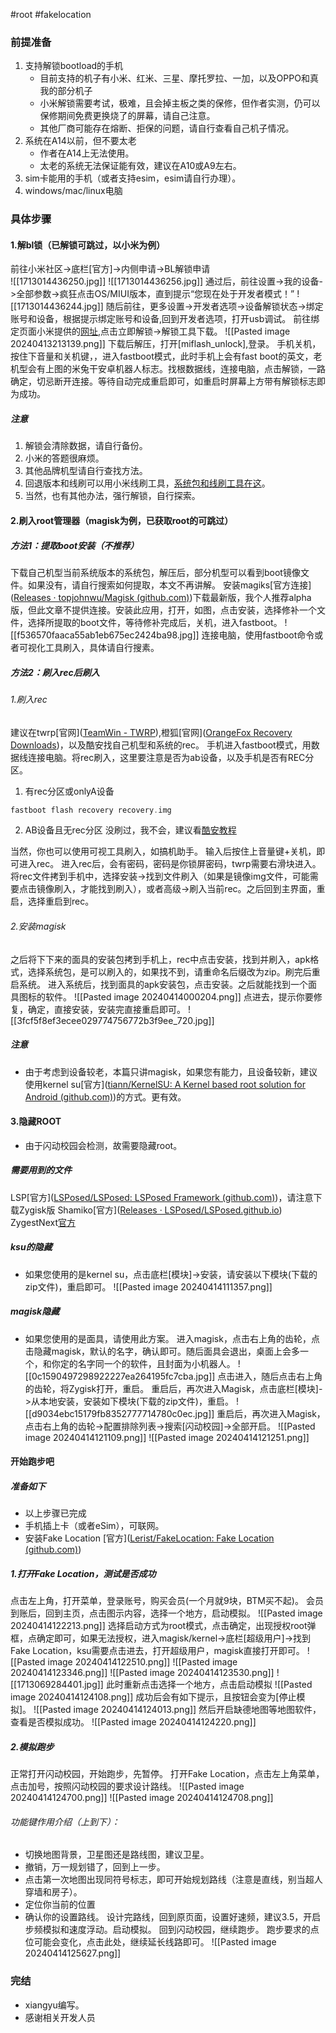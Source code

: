 #root #fakelocation
### 前提准备
1. 支持解锁bootload的手机
	- 目前支持的机子有小米、红米、三星、摩托罗拉、一加，以及OPPO和真我的部分机子
	- 小米解锁需要考试，极难，且会掉主板之类的保修，但作者实测，仍可以保修期间免费更换烧了的屏幕，请自己注意。
	- 其他厂商可能存在熔断、拒保的问题，请自行查看自己机子情况。
2. 系统在A14以前，但不要太老
	- 作者在A14上无法使用。
	- 太老的系统无法保证能有效，建议在A10或A9左右。
3. sim卡能用的手机（或者支持esim，esim请自行办理）。
4. windows/mac/linux电脑
### 具体步骤
#### 1.解bl锁（已解锁可跳过，以小米为例）
前往小米社区->底栏\[官方\]->内侧申请->BL解锁申请    
![[1713014436250.jpg]]
![[1713014436256.jpg]]
通过后，前往设置->我的设备->全部参数->疯狂点击OS/MIUI版本，直到提示“您现在处于开发者模式！”
![[1713014436244.jpg]]
随后前往，更多设置->开发者选项->设备解锁状态->绑定账号和设备，根据提示绑定账号和设备,回到开发者选项，打开usb调试。
前往绑定页面小米提供的[网址](https://unlock.update.miui.com),点击立即解锁->解锁工具下载。
![[Pasted image 20240413213139.png]]
下载后解压，打开\[miflash_unlock],登录。
手机关机，按住下音量和关机键，，进入fastboot模式，此时手机上会有fast boot的英文，老机型会有上图的米兔干安卓机器人标志。找根数据线，连接电脑，点击解锁，一路确定，切忌断开连接。等待自动完成重启即可，如重启时屏幕上方带有解锁标志即为成功。
##### 注意
1. 解锁会清除数据，请自行备份。
2. 小米的答题很麻烦。
3. 其他品牌机型请自行查找方法。
4. 回退版本和线刷可以用小米线刷工具，[系统包和线刷工具在这](https://xiaomirom.com/)。
5. 当然，也有其他办法，强行解锁，自行探索。
#### 2.刷入root管理器（magisk为例，已获取root的可跳过）
##### 方法1：提取boot安装（不推荐）
下载自己机型当前系统版本的系统包，解压后，部分机型可以看到boot镜像文件。如果没有，请自行搜索如何提取，本文不再讲解。
安装magiks[官方连接]([Releases · topjohnwu/Magisk (github.com)](https://github.com/topjohnwu/Magisk/releases))下载最新版，我个人推荐alpha版，但此文章不提供连接。安装此应用，打开，如图，点击安装，选择修补一个文件，选择所提取的boot文件，等待修补完成后，关机，进入fastboot。
![[f536570faaca55ab1eb675ec2424ba98.jpg]]
连接电脑，使用fastboot命令或者可视化工具刷入，具体请自行搜素。
##### 方法2：刷入rec后刷入
###### 1.刷入rec
建议在twrp[官网]([TeamWin - TWRP](https://twrp.me/)),橙狐[官网]([OrangeFox Recovery Downloads](https://orangefox.download/zh-CN))，以及酷安找自己机型和系统的rec。
手机进入fastboot模式，用数据线连接电脑。将rec刷入，这里要注意是否为ab设备，以及手机是否有REC分区。
1. 有rec分区或onlyA设备
```adb
fastboot flash recovery recovery.img
```
2. AB设备且无rec分区
没刷过，我不会，建议看[酷安教程](https://www.coolapk.com/feed/38141442?shareKey=NmQ2Mjk2MGViN2Y1NjYxYWE4ZWU~&shareUid=3381997&shareFrom=com.coolapk.market_14.1.0)

当然，你也可以使用可视工具刷入，如搞机助手。
输入后按住上音量键+关机，即可进入rec。
进入rec后，会有密码，密码是你锁屏密码，twrp需要右滑块进入。
将rec文件拷到手机中，选择安装->找到文件刷入（如果是镜像img文件，可能需要点击镜像刷入，才能找到刷入），或者高级->刷入当前rec。之后回到主界面，重启，选择重启到rec。
###### 2.安装magisk
之后将下下来的面具的安装包拷到手机上，rec中点击安装，找到并刷入，apk格式，选择系统包，是可以刷入的，如果找不到，请重命名后缀改为zip。刷完后重启系统。
进入系统后，找到面具的apk安装包，点击安装。之后就能找到一个面具图标的软件。
![[Pasted image 20240414000204.png]]
点进去，提示你要修复，确定，直接安装，安装完直接重启即可。
![[3fcf5f8ef3ecee029774756772b3f9ee_720.jpg]]
##### 注意
- 由于考虑到设备较老，本篇只讲magisk，如果您有能力，且设备较新，建议使用kernel su[官方]([tiann/KernelSU: A Kernel based root solution for Android (github.com)](https://github.com/tiann/KernelSU))的方式。更有效。
#### 3.隐藏ROOT
- 由于闪动校园会检测，故需要隐藏root。
##### 需要用到的文件
LSP[官方]([LSPosed/LSPosed: LSPosed Framework (github.com)](https://github.com/LSPosed/LSPosed))，请注意下载Zygisk版
Shamiko[官方]([Releases · LSPosed/LSPosed.github.io](https://github.com/LSPosed/LSPosed.github.io/releases))
ZygestNext[官方]()
##### ksu的隐藏
- 如果您使用的是kernel su，点击底栏\[模块]->安装，请安装以下模块(下载的zip文件)，重启即可。
![[Pasted image 20240414111357.png]]
##### magisk隐藏
- 如果您使用的是面具，请使用此方案。 
进入magisk，点击右上角的齿轮，点击隐藏magisk，默认的名字，确认即可。随后面具会退出，桌面上会多一个，和你定的名字同一个的软件，且封面为小机器人。
![[0c1590497298922227ea264195fc7cba.jpg]]
点击进入，随后点击右上角的齿轮，将Zygisk打开，重启。
重启后，再次进入Magisk，点击底栏\[模块]->从本地安装，安装如下模块(下载的zip文件)，重启。
![[d9034ebc15179fb8352777714780c0ec.jpg]]
重启后，再次进入Magisk，点击右上角的齿轮->配置排除列表->搜索[闪动校园]->全部开启。
![[Pasted image 20240414121109.png]]
![[Pasted image 20240414121251.png]]
#### 开始跑步吧
##### 准备如下
- 以上步骤已完成
- 手机插上卡（或者eSim），可联网。
- 安装Fake Location [官方]([Lerist/FakeLocation: Fake Location (github.com)](https://github.com/Lerist/FakeLocation))
##### 1.打开Fake Location，测试是否成功
点击左上角，打开菜单，登录账号，购买会员(一个月就9块，BTM买不起)。
会员到账后，回到主页，点击图示内容，选择一个地方，启动模拟。
![[Pasted image 20240414122213.png]]
选择启动方式为root模式，点击确定，出现授权root弹框，点确定即可，如果无法授权，进入magisk/kernel->底栏[超级用户]->找到Fake Location，ksu需要点击进去，打开超级用户，magisk直接打开即可。
![[Pasted image 20240414122510.png]]
![[Pasted image 20240414123346.png]]
![[Pasted image 20240414123530.png]]
![[1713069284401.jpg]]
此时重新点击选择一个地方，点击启动模拟
![[Pasted image 20240414124108.png]]
成功后会有如下提示，且按钮会变为\[停止模拟]。
![[Pasted image 20240414124013.png]]
然后开启缺德地图等地图软件，查看是否模拟成功。
![[Pasted image 20240414124220.png]]
##### 2.模拟跑步
正常打开闪动校园，开始跑步，先暂停。
打开Fake Location，点击左上角菜单，点击加号，按照闪动校园的要求设计路线。
![[Pasted image 20240414124700.png]]
![[Pasted image 20240414124708.png]]
###### 功能键作用介绍（上到下）：
- 切换地图背景，卫星图还是路线图，建议卫星。
- 撤销，万一规划错了，回到上一步。
- 点击第一次地图出现同符号标志，即可开始规划路线（注意是直线，别当超人穿墙和房子）。
- 定位你当前的位置
- 确认你的设置路线。
设计完路线，回到原页面，设置好速频，建议3.5，开启步频模拟和速度浮动。启动模拟。
回到闪动校园，继续跑步。
跑步要求的点位可能会变化，点击此处，继续延长线路即可。
![[Pasted image 20240414125627.png]]

### 完结
- xiangyu编写。
- 感谢相关开发人员